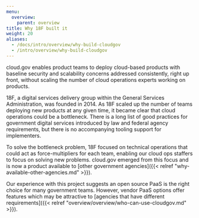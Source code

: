 ```yaml
---
menu:
  overview:
    parent: overview
title: Why 18F built it
weight: 20
aliases:
  - /docs/intro/overview/why-build-cloudgov
  - /intro/overview/why-build-cloudgov
---
```


cloud.gov enables product teams to deploy cloud-based products with baseline security and scalability concerns addressed consistently, right up front, without scaling the number of cloud operations experts working on products.

18F, a digital services delivery group within the General Services Administration, was founded in 2014. As 18F scaled up the number of teams deploying new products at any given time, it became clear that cloud operations could be a bottleneck. There is a long list of good practices for government digital services introduced by law and federal agency requirements, but there is no accompanying tooling support for implementers.

To solve the bottleneck problem, 18F focused on technical operations that could act as force-multipliers for each team, enabling our cloud ops staffers to focus on solving new problems. cloud.gov emerged from this focus and is now a product available to [other government agencies]({{< relref "why-available-other-agencies.md" >}}).

Our experience with this project suggests an open source PaaS is the right choice for many government teams. However, vendor PaaS options offer features which may be attractive to [agencies that have different requirements]({{< relref "overview/overview/who-can-use-cloudgov.md" >}}).
